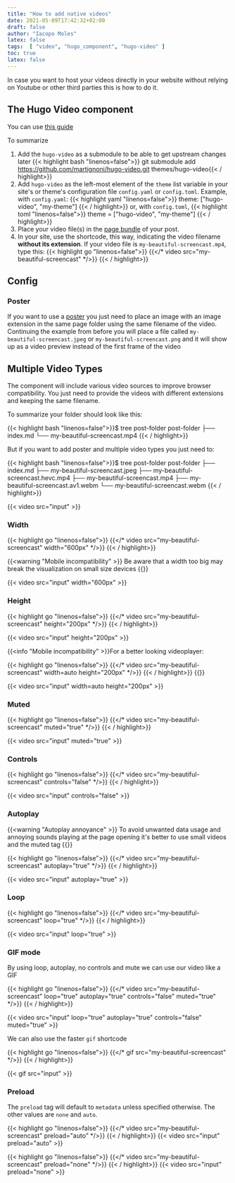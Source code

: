 ```yaml
---
title: "How to add native videos"
date: 2021-05-09T17:42:32+02:00
draft: false
author: "Iacopo Moles"
latex: false
tags:  [ "video", "hugo_component", "hugo-video" ]
toc: true
latex: false
---
```


In case you want to host your videos directly in your website without relying on Youtube or other third parties this is how to do it.

<!--more-->

## The Hugo Video component

You can use [this guide](https://github.com/martignoni/hugo-video)

To summarize

1. Add the `hugo-video` as a submodule to be able to get upstream changes later
   {{< highlight bash "linenos=false">}} git submodule add https://github.com/martignoni/hugo-video.git themes/hugo-video{{< / highlight>}}
2. Add `hugo-video` as the left-most element of the `theme` list variable in your site's or theme's configuration file `config.yaml` or `config.toml`. Example, with `config.yaml`:
    {{< highlight yaml "linenos=false">}} theme: ["hugo-video", "my-theme"] {{< / highlight>}}
    or, with `config.toml`,
    {{< highlight toml "linenos=false">}} theme = ["hugo-video", "my-theme"] {{< / highlight>}}
3. Place your video file(s) in the [page bundle](https://gohugo.io/content-management/page-bundles/) of your post.
4. In your site, use the shortcode, this way, indicating the video filename __without its extension__. If your video file is `my-beautiful-screencast.mp4`, type this:
    {{< highlight go "linenos=false">}} {{</*  video src="my-beautiful-screencast" */>}} {{< / highlight>}}
   

## Config

### Poster

If you want to use a [poster](https://www.w3schools.com/TAgs/att_video_poster.asp) you just need to place an image with an image extension in the same page folder using the same filename of the video. Continuing the example from before you will place a file called `my-beautiful-screencast.jpeg` or `my-beautiful-screencast.png` and it will show up as a video preview instead of the first frame of the video

## Multiple Video Types

The component will include various video sources to improve browser compatibility. You just need to provide the videos with different extensions and keeping the same filename.


To summarize your folder should look like this:

{{< highlight bash "linenos=false">}}$ tree post-folder
post-folder
├── index.md
└── my-beautiful-screencast.mp4 {{< / highlight>}}

But if you want to add poster and multiple video types you just need to:

{{< highlight bash "linenos=false">}}$ tree post-folder
post-folder
├── index.md
├── my-beautiful-screencast.jpeg
├── my-beautiful-screencast.hevc.mp4
├── my-beautiful-screencast.mp4
├── my-beautiful-screencast.av1.webm
└── my-beautiful-screencast.webm {{< / highlight>}}

{{< video src="input" >}}


### Width

 {{< highlight go "linenos=false">}} {{</*  video src="my-beautiful-screencast" width="600px" */>}} {{< / highlight>}}
 

{{<warning "Mobile incompatibility" >}} Be aware that a width too big may break the visualization on small size devices {{</warning>}}

{{<  video src="input" width="600px" >}} 

### Height

 {{< highlight go "linenos=false">}} {{</*  video src="my-beautiful-screencast" height="200px" */>}} {{< / highlight>}}

 {{<  video src="input" height="200px" >}} 


 {{<info "Mobile incompatibility" >}}For a better looking videoplayer:

 {{< highlight go "linenos=false">}} {{</*  video src="my-beautiful-screencast"  width=auto height="200px" */>}} {{< / highlight>}} 
 {{</info>}}



{{<  video src="input" width=auto height="200px" >}}

### Muted

 {{< highlight go "linenos=false">}} {{</*  video src="my-beautiful-screencast" muted="true" */>}} {{< / highlight>}}


{{<  video src="input" muted="true" >}} 

### Controls

 {{< highlight go "linenos=false">}} {{</*  video src="my-beautiful-screencast" controls="false" */>}} {{< / highlight>}}

{{<  video src="input" controls="false" >}} 

### Autoplay

{{<warning "Autoplay annoyance" >}} To avoid unwanted data usage and annoying sounds playing at the page opening it's better to use small videos and the muted tag {{</warning>}}


 {{< highlight go "linenos=false">}} {{</*  video src="my-beautiful-screencast" autoplay="true" */>}} {{< / highlight>}}


{{<  video src="input" autoplay="true" >}} 


### Loop

 {{< highlight go "linenos=false">}} {{</*  video src="my-beautiful-screencast" loop="true" */>}} {{< / highlight>}}

 {{<  video src="input" loop="true" >}} 

### GIF mode

By using loop, autoplay, no controls and mute we can use our video like a GIF

 {{< highlight go "linenos=false">}} {{</*  video src="my-beautiful-screencast" loop="true" autoplay="true" controls="false"  muted="true"  */>}} {{< / highlight>}}

 {{<  video src="input" loop="true" autoplay="true" controls="false"  muted="true" >}} 

We can also use the faster `gif` shortcode

 {{< highlight go "linenos=false">}} {{</*  gif src="my-beautiful-screencast"  */>}} {{< / highlight>}}

 {{<  gif src="input"  >}} 




### Preload

The `preload` tag will default to `metadata` unless specified otherwise. The other values are `none` and `auto`.

{{< highlight go "linenos=false">}} {{</*  video src="my-beautiful-screencast" preload="auto" */>}} {{< / highlight>}}
{{<  video src="input" preload="auto" >}} 


{{< highlight go "linenos=false">}} {{</*  video src="my-beautiful-screencast" preload="none" */>}} {{< / highlight>}}
{{<  video src="input" preload="none" >}} 

